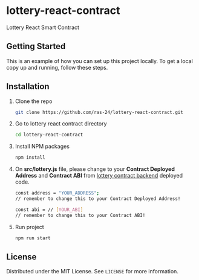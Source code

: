 # lottery-react-contract

Lottery React Smart Contract

## Getting Started
This is an example of how you can set up this project locally. To get a local copy up and running, follow these steps.

## Installation
1. Clone the repo
   ```sh
   git clone https://github.com/ras-24/lottery-react-contract.git
   ```
2. Go to lottery react contract directory
   ```sh
   cd lottery-react-contract
   ```
3. Install NPM packages
   ```sh
   npm install
   ```
4. On **src/lottery.js** file, please change to your **Contract Deployed Address** and **Contract ABI** from [lottery contract backend](https://github.com/ras-24/lottery-contract) deployed code.
   ```sh
   const address = "YOUR_ADDRESS";
   // remember to change this to your Contract Deployed Address!

   const abi = // [YOUR_ABI]
   // remember to change this to your Contract ABI!
   ```
5. Run project
   ```sh
   npm run start
   ```

## License

Distributed under the MIT License. See `LICENSE` for more information.
